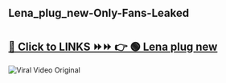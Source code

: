
 ## Lena_plug_new-Only-Fans-Leaked

# <h2><a href="https://clipsfans.com/Lena_plug_new&ref=git">🔗 Click to LINKS ⏩⏩ 👉 🟢 Lena plug new </a></h2>

<a href="https://clipsfans.com/Lena_plug_new&ref=git" rel="nofollow" data-target="animated-image.originalLink"><img src="https://i.ibb.co.com/xMMVF88/686577567.gif" alt="Viral Video Original" style="max-width: 100%; display: inline-block;" data-target="animated-image.originalImage"></a>
